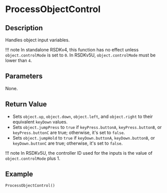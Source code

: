 # ProcessObjectControl

## Description
Handles object input variables.

!!! note
    In standalone RSDKv4, this function has no effect unless `object.controlMode` is set to `0`. In RSDKv5U, `object.controlMode` must be lower than `4`.

## Parameters
None.

## Return Value
- Sets `object.up`, `object.down`, `object.left`, and `object.right` to their equivalent `keyDown` values.
- Sets `object.jumpPress` to `true` if `keyPress.buttonA`, `keyPress.buttonB`, or `keyPress.buttonC` are true; otherwise, it's set to `false`.
- Sets `object.jumpHold` to `true` if `keyDown.buttonA`, `keyDown.buttonB`, or `keyDown.buttonC` are true; otherwise, it's set to `false`.

!!! note
    In RSDKv5U, the controller ID used for the inputs is the value of `object.controlMode` plus 1.

## Example
```
ProcessObjectControl()
```
